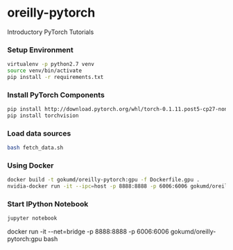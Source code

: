 # oreilly-pytorch
Introductory PyTorch Tutorials

### Setup Environment
```bash
virtualenv -p python2.7 venv
source venv/bin/activate
pip install -r requirements.txt
```

### Install PyTorch Components
```bash
pip install http://download.pytorch.org/whl/torch-0.1.11.post5-cp27-none-macosx_10_7_x86_64.whl
pip install torchvision
```

### Load data sources
```bash
bash fetch_data.sh
```

### Using Docker
```bash
docker build -t gokumd/oreilly-pytorch:gpu -f Dockerfile.gpu .
nvidia-docker run -it --ipc=host -p 8888:8888 -p 6006:6006 gokumd/oreilly-pytorch:gpu bash
```

### Start IPython Notebook
```bash
jupyter notebook
```

docker run -it --net=bridge -p 8888:8888 -p 6006:6006 gokumd/oreilly-pytorch:gpu bash

